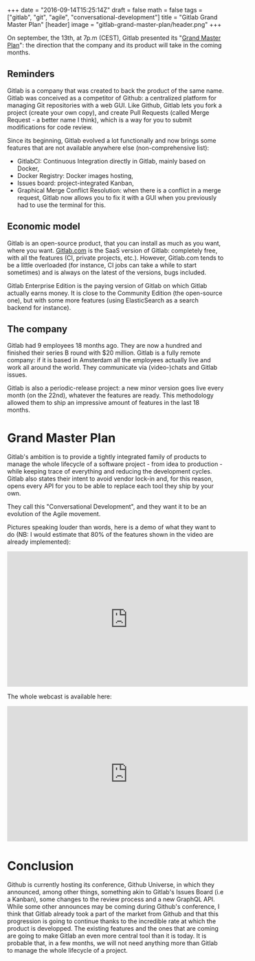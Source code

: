 +++
date = "2016-09-14T15:25:14Z"
draft = false
math = false
tags = ["gitlab", "git", "agile", "conversational-development"]
title = "Gitlab Grand Master Plan"
[header]
image = "gitlab-grand-master-plan/header.png"
+++

On september, the 13th, at 7p.m (CEST), Gitlab presented its "[Grand Master Plan](https://about.gitlab.com/2016/09/14/gitlab-live-event-recap/)": the direction that the company and its product will take in the coming months.

## Reminders

Gitlab is a company that was created to back the product of the same name. Gitlab was conceived as a competitor of Github: a centralized platform for managing Git repositories with a web GUI. Like Github, Gitlab lets you fork a project (create your own copy), and create Pull Requests (called Merge Request - a better name I think), which is a way for you to submit modifications for code review.

Since its beginning, Gitlab evolved a lot functionally and now brings some features that are not available anywhere else (non-comprehensive list):

* GitlabCI: Continuous Integration directly in Gitlab, mainly based on Docker,
* Docker Registry: Docker images hosting,
* Issues board: project-integrated Kanban,
* Graphical Merge Conflict Resolution: when there is a conflict in a merge request, Gitlab now allows you to fix it with a GUI when you previously had to use the terminal for this.

## Economic model

Gitlab is an open-source product, that you can install as much as you want, where you want. [Gitlab.com](https://gitlab.com/users/sign_in) is the SaaS version of Gitlab: completely free, with all the features (CI, private projects, etc.). However, Gitlab.com tends to be a little overloaded (for instance, CI jobs can take a while to start sometimes) and is always on the latest of the versions, bugs included.

Gitlab Enterprise Edition is the paying version of Gitlab on which Gitlab actually earns money. It is close to the Community Edition (the open-source one), but with some more features (using ElasticSearch as a search backend for instance).

## The company

Gitlab had 9 employees 18 months ago. They are now a hundred and finished their series B round with $20 million. Gitlab is a fully remote company: if it is based in Amsterdam all the employees actually live and work all around the world. They communicate via (video-)chats and Gitlab issues.

Gitlab is also a periodic-release project: a new minor version goes live every month (on the 22nd), whatever the features are ready. This methodology allowed them to ship an impressive amount of features in the last 18 months.

# Grand Master Plan

Gitlab's ambition is to provide a tightly integrated family of products to manage the whole lifecycle of a software project - from idea to production - while keeping trace of everything and reducing the development cycles. Gitlab also states their intent to avoid vendor lock-in and, for this reason, opens every API for you to be able to replace each tool they ship by your own.

They call this "Conversational Development", and they want it to be an evolution of the Agile movement.

Pictures speaking louder than words, here is a demo of what they want to do (NB: I would estimate that 80% of the features shown in the video are already implemented):

<iframe width="560" height="315" src="https://www.youtube.com/embed/ZRcWCWatdas" frameborder="0" allowfullscreen></iframe>

The whole webcast is available here:

<iframe width="560" height="315" src="https://www.youtube.com/embed/KrF7jNfDSnI" frameborder="0" allowfullscreen></iframe>

# Conclusion

Github is currently hosting its conference, Github Universe, in which they announced, among other things, something akin to Gitlab's Issues Board (i.e a Kanban), some changes to the review process and a new GraphQL API. While some other announces may be coming during Github's conference, I think that Gitlab already took a part of the market from Github and that this progression is going to continue thanks to the incredible rate at which the product is developped. The existing features and the ones that are coming are going to make Gitlab an even more central tool than it is today. It is probable that, in a few months, we will not need anything more than Gitlab to manage the whole lifecycle of a project.
